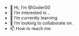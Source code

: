 - 👋 Hi, I’m @Goder00
- 👀 I’m interested in ..
- 🌱 I’m currently learning 
- 💞️ I’m looking to collaborate on .
- 📫 How to reach me

